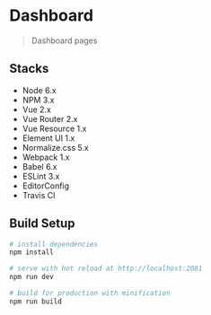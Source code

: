 # Dashboard

> Dashboard pages

## Stacks

- Node 6.x
- NPM 3.x
- Vue 2.x
- Vue Router 2.x
- Vue Resource 1.x
- Element UI 1.x
- Normalize.css 5.x
- Webpack 1.x
- Babel 6.x
- ESLint 3.x
- EditorConfig
- Travis CI

## Build Setup

``` bash
# install dependencies
npm install

# serve with hot reload at http://localhost:2081
npm run dev

# build for production with minification
npm run build
```
